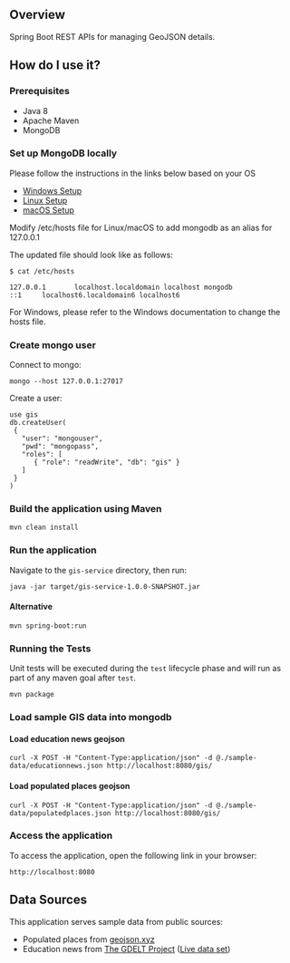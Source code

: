 ## Overview

Spring Boot REST APIs for managing GeoJSON details.

## How do I use it?

### Prerequisites

- Java 8
- Apache Maven
- MongoDB

### Set up MongoDB locally

Please follow the instructions in the links below based on your OS

  - [Windows Setup](https://docs.mongodb.com/manual/tutorial/install-mongodb-on-windows/)
  - [Linux Setup](https://docs.mongodb.com/manual/administration/install-on-linux/)
  - [macOS Setup](https://docs.mongodb.com/manual/tutorial/install-mongodb-on-os-x/)

Modify /etc/hosts file for Linux/macOS to add mongodb as an alias for 127.0.0.1

The updated file should look like as follows:

```
$ cat /etc/hosts

127.0.0.1		localhost.localdomain localhost mongodb
::1		localhost6.localdomain6 localhost6
```

For Windows, please refer to the Windows documentation to change the hosts file.

### Create mongo user

Connect to mongo:
```
mongo --host 127.0.0.1:27017
```

Create a user:
```
use gis
db.createUser(
 {
   "user": "mongouser",
   "pwd": "mongopass",
   "roles": [
      { "role": "readWrite", "db": "gis" }
   ]
 }
)
```

### Build the application using Maven

`mvn clean install`

### Run the application

Navigate to the `gis-service` directory, then run:

`java -jar target/gis-service-1.0.0-SNAPSHOT.jar`

#### Alternative

`mvn spring-boot:run`

### Running the Tests

Unit tests will be executed during the `test` lifecycle phase and will run as part of any maven goal after `test`.

`mvn package`

### Load sample GIS data into mongodb

#### Load education news geojson
```
curl -X POST -H "Content-Type:application/json" -d @./sample-data/educationnews.json http://localhost:8080/gis/
```

#### Load populated places geojson
```
curl -X POST -H "Content-Type:application/json" -d @./sample-data/populatedplaces.json http://localhost:8080/gis/
```

### Access the application

To access the application, open the following link in your browser:

`http://localhost:8080`

## Data Sources

This application serves sample data from public sources:

- Populated places from [geojson.xyz](http://geojson.xyz/)
- Education news from [The GDELT Project](https://blog.gdeltproject.org/gdelt-geo-2-0-api-debuts/) ([Live data set](https://api.gdeltproject.org/api/v2/geo/geo?query=theme:education&format=geojson&mode=PointHeatMap))
